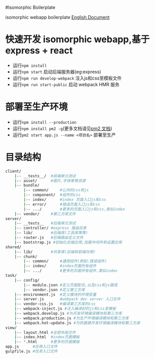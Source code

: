 #Isomorphic Boilerplate

isomorphic webapp boilerplate [English Document](./README.md)

快速开发 isomorphic webapp,基于express + react
===
- 运行`npm install`
- 运行`npm start` 启动后端服务器(eg:express)
- 运行`npm run develop-webpack` 注入js和css至模板文件
- 运行`npm run start-public` 启动 webpack HMR 服务

部署至生产环境
===
- 运行`npm install --production`
- 运行`npm install pm2 -g`(更多文档请见[pm2 文档](https://github.com/Unitech/PM2))
- 运行`pm2 start app.js --name <项目名>` 部署至生产

目录结构
===

```sh
client/
    |-- __tests__/  #前端单元测试
    |-- asset/      #图片,字体等等资源
    |-- bundle/
        |-- common/     #公共的css和js
        |-- component/  #组件的css
        |-- index/      #index 页面入口js和css
        |-- error/      #错误页面入口js和css
        |-- .../        #更多的页面入口js和css,类似index
    |-- vendor/     #第三方库文件
server/
    |-- __tests__   #后端单元测试
    |-- controller/ #express 路由目录
    |-- lib/        #后端库(工具库等等)
    |-- router.js   #后端路由定义文件
    |-- bootstrap.js #初始化后端应用,加载中间件和设置应用
shared/
    |-- lib/        #共享库(后端和前端共用)
    |-- chunk/
        |-- common/     #通用组件(例如:错误组件)
        |-- index/      #index页面所有组件
        |-- .../        #更多的页面所有组件.类似index
task/
    |-- config/
        |-- module.json #定义页面配合,以及css和js路径
        |-- vendor.json #定义第三方库
    |-- environment.js  #定义模块的环境变量
    |-- server.js       #webpack dev server 入口文件
    |-- vendor-css.js   #编译第三方库的css
    |-- webpack-inject.js #注入编译好的js和css至模板
    |-- webpack.develop.js #为开发环境编译模块和第三方库
    |-- webpack.production.js #为生产环境编译模块和第三方库
    |-- webpack.hot-update.js #为热替换开发环境编译模块和第三方库
view/
    |-- layout.html #全部布局文件
    |-- index.html  #index页面模板
    |-- *.html      #更多的页面模板
app.js      #应用入口文件
gulpfile.js #任务入口文件
```